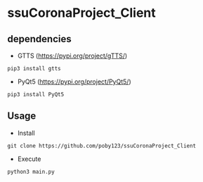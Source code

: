# ssuCoronaProject_Client
## dependencies
- GTTS (https://pypi.org/project/gTTS/)
```
pip3 install gtts
```

- PyQt5 (https://pypi.org/project/PyQt5/)
```
pip3 install PyQt5
```

## Usage
- Install
```
git clone https://github.com/poby123/ssuCoronaProject_Client
```

- Execute
```
python3 main.py
```
